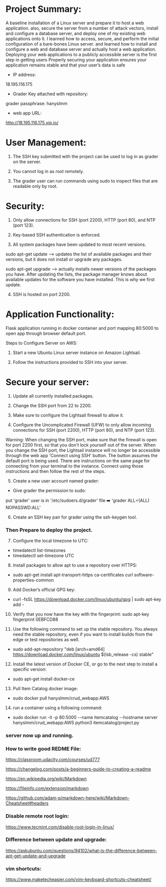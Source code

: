 # Project Summary:

A baseline installation of a Linux server and prepare it to host a web application. also, secure the server from a number of attack vectors, install and configure a database server, and deploy one of my existing web applications onto it. I learned how to access, secure, and perform the initial configuration of a bare-bones Linux server. and learned how to install and configure a web and database server and actually host a web application. Deploying your web applications to a publicly accessible server is the first step in getting users Properly securing your application ensures your application remains stable and that your user’s data is safe

* IP address:

18.195.116.175

* Grader Key attached with repository:

grader passphrase: hanyslmm

* web app URL:

http://18.195.116.175.xip.io/

# User Management:

1. The SSH key submitted with the project can be used to log in as grader on the server.

2. You cannot log in as root remotely.

3. The grader user can run commands using sudo to inspect files that are readable only by root.

# Security:

1. Only allow connections for SSH (port 2200), HTTP (port 80), and NTP (port 123).

2. Key-based SSH authentication is enforced.

3. All system packages have been updated to most recent versions.

sudo apt-get update --> updates the list of available packages and their versions,
but it does not install or upgrade any packages.

sudo apt-get upgrade --> actually installs newer versions of the packages you have.
After updating the lists, the package manager knows about available updates
for the software you have installed. This is why we first update.

4. SSH is hosted on port 2200.

# Application Functionality:

Flask application running in docker container and port mapping 80:5000 to open app through browser default port.

Steps to Configure Server on AWS:

1. Start a new Ubuntu Linux server instance on Amazon Lightsail.

2. Follow the instructions provided to SSH into your server.

# Secure your server:

1. Update all currently installed packages.

2. Change the SSH port from 22 to 2200.

3. Make sure to configure the Lightsail firewall to allow it.

4. Configure the Uncomplicated Firewall (UFW) to only allow incoming connections for SSH (port 2200), HTTP (port 80), and NTP (port 123).

Warning: When changing the SSH port, make sure that the firewall is open for port 2200 first, so that you don't lock yourself out of the server. When you change the SSH port, the Lightsail instance will no longer be accessible through the web app 'Connect using SSH' button. The button assumes the default port is being used. There are instructions on the same page for connecting from your terminal to the instance. Connect using those instructions and then follow the rest of the steps.

5. Create a new user account named grader:

* Give grader the permission to sudo:

put 'grader' user is in '/etc/sudoers.d/grader' file :arrow_right: 'grader ALL=(ALL) NOPASSWD:ALL'

6. Create an SSH key pair for grader using the ssh-keygen tool.

### Then Prepare to deploy the project.

7. Configure the local timezone to UTC:

* timedatectl list-timezones
* timedatectl set-timezone UTC

8. Install packages to allow apt to use a repository over HTTPS:
* sudo apt-get install 
apt-transport-https 
ca-certificates 
curl 
software-properties-common

9. Add Docker’s official GPG key:

* curl -fsSL https://download.docker.com/linux/ubuntu/gpg | sudo apt-key add - 

10. Verify that you now have the key with the fingerprint: 
sudo apt-key fingerprint 0EBFCD88

11. Use the following command to set up the stable repository. You always need the stable repository, even if you want to install builds from the edge or test repositories as well. 

* sudo add-apt-repository 
"deb [arch=amd64] https://download.docker.com/linux/ubuntu 
$(lsb_release -cs) 
stable"

12. Install the latest version of Docker CE, or go to the next step to install a specific version:
* sudo apt-get install docker-ce

13. Pull Item Catalog docker image:
* sudo docker pull hanyslmm/crud_webapp:AWS

14. run a container using a following command:

* sudo docker run -it -p 80:5000 --name itemcatalog --hostname server hanyslmm/crud_webapp:AWS python3 itemcatalog/project.py

### server now up and running.

### How to write good REDME File:

https://classroom.udacity.com/courses/ud777

https://changelog.com/posts/a-beginners-guide-to-creating-a-readme

https://en.wikipedia.org/wiki/Markdown

https://fileinfo.com/extension/markdown

https://github.com/adam-p/markdown-here/wiki/Markdown-Cheatsheet#headers

### Disable remote root login:

https://www.tecmint.com/disable-root-login-in-linux/

### Difference between update and upgrade:

https://askubuntu.com/questions/94102/what-is-the-difference-between-apt-get-update-and-upgrade

### vim shortcuts:

https://www.maketecheasier.com/vim-keyboard-shortcuts-cheatsheet/
